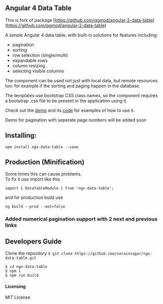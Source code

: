 ## Angular 4 Data Table

This is fork of package [https://github.com/ggmod/angular-2-data-table] (https://github.com/ggmod/angular-2-data-table)

A simple Angular 4 data table, with built-in solutions for features including:

* pagination
* sorting
* row selection (single/multi)
* expandable rows
* column resizing
* selecting visible columns

The component can be used not just with local data, but remote resources too: for example if the sorting and paging happen in the database.

The templates use bootstrap CSS class names, so the component requires a bootstrap .css file to be present in the application using it.

Check out the [demo](https://ggmod.github.io/angular-2-data-table-demo) and its [code](https://github.com/MIt9/angular-4-data-table-demo) for examples of how to use it. 

Demo for pagination with seperate page numbers will be added soon

## Installing:
`npm install ngx-data-table --save`

## Production (Minification)
Some times this can cause problems.  
To fix it use import like this

`import { DataTableModule } from 'ngx-data-table';`

and for production build use

`ng build --prod --aot=false`

 ### Added numerical pagination support with 2 next and previous links 
  
## Developers Guide

Clone the repository `$ git clone https://github.com/narainsagar/ngx-data-table.git`

```
$ cd ngx-data-table
$ npm i
$ npm run build
```

#### Licensing
MIT License
